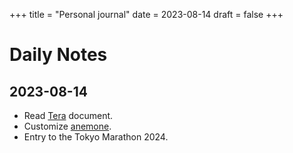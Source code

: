 +++
title = "Personal journal"
date = 2023-08-14
draft = false
+++
# Daily Notes

## 2023-08-14
- Read [Tera](https://tera.netlify.app/) document.
- Customize [anemone](https://www.getzola.org/themes/anemone/).
- Entry to the Tokyo Marathon 2024.
